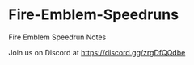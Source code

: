 # Fire-Emblem-Speedruns
 Fire Emblem Speedrun Notes

Join us on Discord at https://discord.gg/zrgDfQQdbe